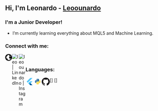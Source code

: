 ## Hi, I'm Leonardo - [Leoounardo][website] 

### I'm a Junior Developer!

- I’m currently learning everything about MQL5 and Machine Learning.

### Connect with me:

[<img align="left" alt="Leoounardo" width="22px" src="https://raw.githubusercontent.com/iconic/open-iconic/master/svg/globe.svg" />][website]
[<img align="left" alt="leo | LinkedIn" width="22px" src="https://cdn.jsdelivr.net/npm/simple-icons@v3/icons/linkedin.svg" />][linkedin]
[<img align="left" alt="leoounardoo | Instagram" width="22px" src="https://cdn.jsdelivr.net/npm/simple-icons@v3/icons/instagram.svg" />][instagram]

<br />

### Languages:

[<img align="left" alt="Flutter" width="26px" src="https://raw.githubusercontent.com/github/explore/cebd63002168a05a6a642f309227eefeccd92950/topics/flutter/flutter.png" />]
[<img align="left" alt="Python" width="26px" src="https://raw.githubusercontent.com/github/explore/80688e429a7d4ef2fca1e82350fe8e3517d3494d/topics/python/python.png" />]
[<img align="left" alt="GitHub" width="26px" src="https://raw.githubusercontent.com/github/explore/78df643247d429f6cc873026c0622819ad797942/topics/github/github.png" />][website]

[website]: https://github.com/Leoounardo
[linkedin]: https://www.linkedin.com/in/leonardo-tavares-32a6011a5/
[instagram]: https://www.instagram.com/leoounardoo/?hl=pt-br
